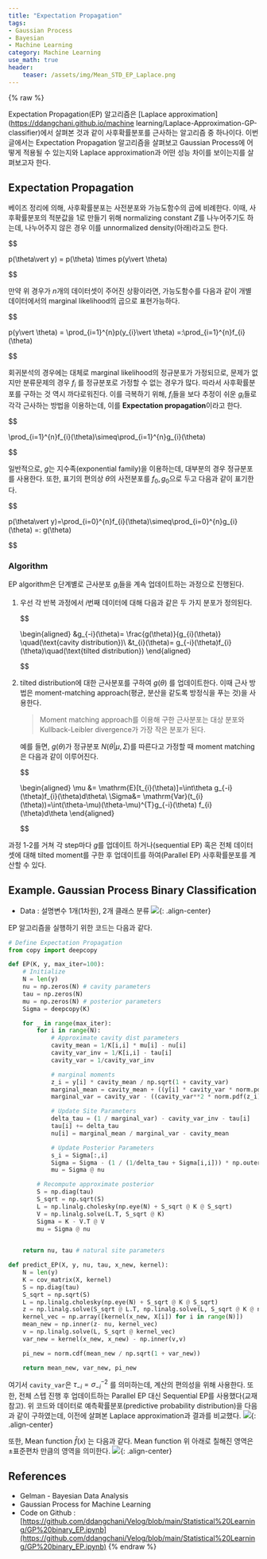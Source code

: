 ```yaml
---
title: "Expectation Propagation"
tags:
- Gaussian Process
- Bayesian
- Machine Learning
category: Machine Learning
use_math: true
header:
    teaser: /assets/img/Mean_STD_EP_Laplace.png
---
```

{% raw %}

Expectation Propagation(EP) 알고리즘은 [Laplace approximation](https://ddangchani.github.io/machine learning/Laplace-Approximation-GP-classifier)에서 살펴본 것과 같이 사후확률분포를 근사하는 알고리즘 중 하나이다. 이번 글에서는 Expectation Propagation 알고리즘을 살펴보고 Gaussian Process에 어떻게 적용될 수 있는지와 Laplace approximation과 어떤 성능 차이를 보이는지를 살펴보고자 한다.

## Expectation Propagation

베이즈 정리에 의해, 사후확률분포는 사전분포와 가능도함수의 곱에 비례한다. 이때, 사후확률분포의 적분값을 1로 만들기 위해 normalizing constant $Z$를 나누어주기도 하는데, 나누어주지 않은 경우 이를 unnormalized density(아래)라고도 한다.

$$

p(\theta\vert y) = p(\theta) \times p(y\vert \theta)

$$

만약 위 경우가 $n$개의 데이터셋이 주어진 상황이라면, 가능도함수를 다음과 같이 개별 데이터에서의 marginal likelihood의 곱으로 표현가능하다.

$$

p(y\vert \theta) = \prod_{i=1}^{n}p(y_{i}\vert \theta) =:\prod_{i=1}^{n}f_{i}(\theta) 

$$

회귀분석의 경우에는 대체로 marginal likelihood의 정규분포가 가정되므로, 문제가 없지만 분류문제의 경우 $f_{i}$ 를 정규분포로 가정할 수 없는 경우가 많다. 따라서 사후확률분포를 구하는 것 역시 까다로워진다. 이를 극복하기 위해, $f_{i}$들을 보다 추정이 쉬운 $g_{i}$들로 각각 근사하는 방법을 이용하는데, 이를 **Expectation propagation**이라고 한다.

$$

\prod_{i=1}^{n}f_{i}(\theta)\simeq\prod_{i=1}^{n}g_{i}(\theta)

$$

일반적으로, $g$는 지수족(exponential family)을 이용하는데, 대부분의 경우 정규분포를 사용한다. 또한, 표기의 편의상 $\theta$의 사전분포를 $f_0,g_0$으로 두고 다음과 같이 표기한다.

$$

p(\theta\vert y)=\prod_{i=0}^{n}f_{i}(\theta)\simeq\prod_{i=0}^{n}g_{i}(\theta) =: g(\theta)

$$

### Algorithm

EP algorithm은 단계별로 근사분포 $g_{i}$들을 계속 업데이트하는 과정으로 진행된다. 
1. 우선 각 반복 과정에서 $i$번째 데이터에 대해 다음과 같은 두 가지 분포가 정의된다.

    $$

    \begin{aligned}
    &g_{-i}(\theta)= \frac{g(\theta)}{g_{i}(\theta)} \quad(\text{cavity distribution})\\
    &t_{i}(\theta)= g_{-i}(\theta)f_{i}(\theta)\quad(\text{tilted distribution})
    \end{aligned}

    $$

2. tilted distribution에 대한 근사분포를 구하여 $g(\theta)$ 를 업데이트한다. 이때 근사 방법은 moment-matching approach(평균, 분산을 같도록 방정식을 푸는 것)을 사용한다.
    
    > Moment matching approach를 이용해 구한 근사분포는 대상 분포와 Kullback-Leibler divergence가 가장 작은 분포가 된다.

    예를 들면, $g(\theta)$가 정규분포 $N(\theta\vert\mu,\Sigma)$를 따른다고 가정할 때 moment matching은 다음과 같이 이루어진다.

    $$

    \begin{aligned}
    \mu &= \mathrm{E}[t_{i}(\theta)]=\int\theta g_{-i}(\theta)f_{i}(\theta)d\theta\\
    \Sigma&= \mathrm{Var}(t_{i}(\theta))=\int(\theta-\mu)(\theta-\mu)^{T}g_{-i}(\theta) f_{i}(\theta)d\theta
    \end{aligned}

    $$

과정 1-2를 거쳐 각 step마다 $g$를 업데이트 하거나(sequential EP) 혹은 전체 데이터셋에 대해 tilted moment를 구한 후 업데이트를 하여(Parallel EP) 사후확률분포를 계산할 수 있다.

## Example. Gaussian Process Binary Classification

- Data : 설명변수 1개(1차원), 2개 클래스 분류
![](/assets/img/GP_binary_data.png){: .align-center}

EP 알고리즘을 실행하기 위한 코드는 다음과 같다. 
```python
# Define Expectation Propagation
from copy import deepcopy

def EP(K, y, max_iter=100):
    # Initialize
    N = len(y)
    nu = np.zeros(N) # cavity parameters
    tau = np.zeros(N)
    mu = np.zeros(N) # posterior parameters
    Sigma = deepcopy(K)  

    for _ in range(max_iter):
        for i in range(N):
            # Approximate cavity dist parameters
            cavity_mean = 1/K[i,i] * mu[i] - nu[i]
            cavity_var_inv = 1/K[i,i] - tau[i]
            cavity_var = 1/cavity_var_inv

            # marginal moments
            z_i = y[i] * cavity_mean / np.sqrt(1 + cavity_var)
            marginal_mean = cavity_mean + ((y[i] * cavity_var * norm.pdf(z_i)) / (norm.cdf(z_i) * np.sqrt(1 + cavity_var)))
            marginal_var = cavity_var - ((cavity_var**2 * norm.pdf(z_i)) / (norm.cdf(z_i) * (1 + cavity_var))) * (z_i + norm.pdf(z_i)/norm.cdf(z_i))

            # Update Site Parameters
            delta_tau = (1 / marginal_var) - cavity_var_inv - tau[i]
            tau[i] += delta_tau
            nu[i] = marginal_mean / marginal_var - cavity_mean

            # Update Posterior Parameters
            s_i = Sigma[:,i]
            Sigma = Sigma - (1 / (1/delta_tau + Sigma[i,i])) * np.outer(s_i, s_i)
            mu = Sigma @ nu

        # Recompute approximate posterior
        S = np.diag(tau)
        S_sqrt = np.sqrt(S)
        L = np.linalg.cholesky(np.eye(N) + S_sqrt @ K @ S_sqrt)
        V = np.linalg.solve(L.T, S_sqrt @ K)
        Sigma = K - V.T @ V
        mu = Sigma @ nu

    
    return nu, tau # natural site parameters

def predict_EP(X, y, nu, tau, x_new, kernel):
    N = len(y)
    K = cov_matrix(X, kernel)
    S = np.diag(tau)
    S_sqrt = np.sqrt(S)
    L = np.linalg.cholesky(np.eye(N) + S_sqrt @ K @ S_sqrt)
    z = np.linalg.solve(S_sqrt @ L.T, np.linalg.solve(L, S_sqrt @ K @ nu))
    kernel_vec = np.array([kernel(x_new, X[i]) for i in range(N)])
    mean_new = np.inner(z- nu, kernel_vec)
    v = np.linalg.solve(L, S_sqrt @ kernel_vec)
    var_new = kernel(x_new, x_new) - np.inner(v,v)

    pi_new = norm.cdf(mean_new / np.sqrt(1 + var_new))

    return mean_new, var_new, pi_new            
```

여기서 `cavity_var`은 $\tau_{-i}=\sigma_{-i}^{-2}$ 를 의미하는데, 계산의 편의성을 위해 사용한다. 또한, 전체 스텝 진행 후 업데이트하는 Parallel EP 대신 Sequential EP를 사용했다(교재 참고). 위 코드와 데이터로 예측확률분포(predictive probability distribution)을 다음과 같이 구하였는데, 이전에 살펴본 Laplace approximation과 결과를 비교했다.
![](/assets/img/Predictive_EP_Laplace.png){: .align-center}

또한, Mean function $\bar f(x)$ 는 다음과 같다. Mean function 위 아래로 칠해진 영역은 $\pm$표준편차 만큼의 영역을 의미한다.
![](/assets/img/Mean_STD_EP_Laplace.png){: .align-center}

 
## References
- Gelman - Bayesian Data Analysis
- Gaussian Process for Machine Learning
- Code on Github : [https://github.com/ddangchani/Velog/blob/main/Statistical%20Learning/GP%20binary_EP.ipynb](https://github.com/ddangchani/Velog/blob/main/Statistical%20Learning/GP%20binary_EP.ipynb)
{% endraw %}